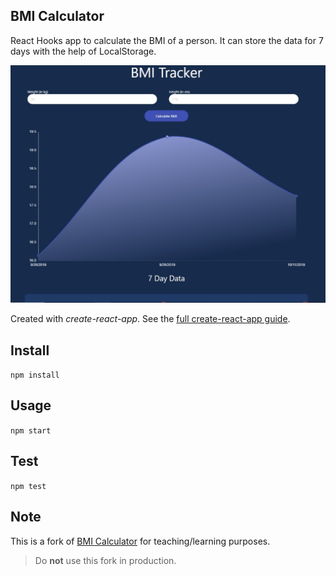 ## BMI Calculator

React Hooks app to calculate the BMI of a person. It can store the data for 7 days with the help of LocalStorage.

![](images/1.jpg)

Created with _create-react-app_. See the [full create-react-app guide](https://github.com/facebookincubator/create-react-app/blob/master/packages/react-scripts/template/README.md).

## Install

`npm install`

## Usage

`npm start`

## Test

`npm test`

## Note

This is a fork of [BMI Calculator](https://github.com/GermaVinsmoke/bmi-calculator) for teaching/learning purposes.

> Do **not** use this fork in production. 
